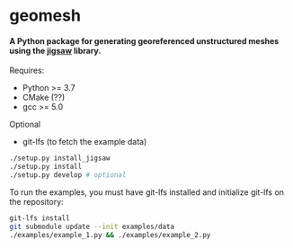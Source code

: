 # geomesh
#### A Python package for generating georeferenced unstructured meshes using the [jigsaw](https://github.com/dengwirda/jigsaw) library.

Requires:
 - Python >= 3.7
 - CMake (??)
 - gcc >= 5.0

Optional
 - git-lfs (to fetch the example data)

```bash
./setup.py install_jigsaw
./setup.py install
./setup.py develop # optional
``` 
To run the examples, you must have git-lfs installed and initialize git-lfs on the repository:

```bash
git-lfs install
git submodule update --init examples/data
./examples/example_1.py && ./examples/example_2.py
```
